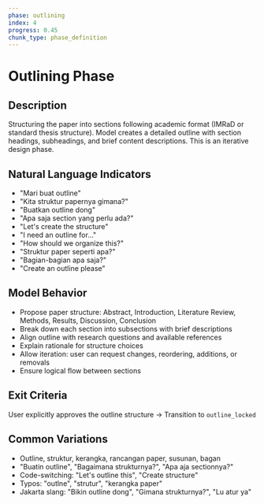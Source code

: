 ```yaml
---
phase: outlining
index: 4
progress: 0.45
chunk_type: phase_definition
---
```


# Outlining Phase

## Description
Structuring the paper into sections following academic format (IMRaD or standard thesis structure). Model creates a detailed outline with section headings, subheadings, and brief content descriptions. This is an iterative design phase.

## Natural Language Indicators
- "Mari buat outline"
- "Kita struktur papernya gimana?"
- "Buatkan outline dong"
- "Apa saja section yang perlu ada?"
- "Let's create the structure"
- "I need an outline for..."
- "How should we organize this?"
- "Struktur paper seperti apa?"
- "Bagian-bagian apa saja?"
- "Create an outline please"

## Model Behavior
- Propose paper structure: Abstract, Introduction, Literature Review, Methods, Results, Discussion, Conclusion
- Break down each section into subsections with brief descriptions
- Align outline with research questions and available references
- Explain rationale for structure choices
- Allow iteration: user can request changes, reordering, additions, or removals
- Ensure logical flow between sections

## Exit Criteria
User explicitly approves the outline structure → Transition to `outline_locked`

## Common Variations
- Outline, struktur, kerangka, rancangan paper, susunan, bagan
- "Buatin outline", "Bagaimana strukturnya?", "Apa aja sectionnya?"
- Code-switching: "Let's outline this", "Create structure"
- Typos: "outlne", "strutur", "kerangka paper"
- Jakarta slang: "Bikin outline dong", "Gimana strukturnya?", "Lu atur ya"

